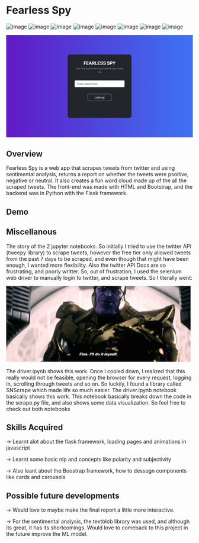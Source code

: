 # Fearless Spy

![image](https://img.shields.io/badge/Python-FFD43B?style=for-the-badge&logo=python&logoColor=blue) ![image](https://img.shields.io/badge/Pandas-2C2D72?style=for-the-badge&logo=pandas&logoColor=white) ![image](https://img.shields.io/badge/JavaScript-323330?style=for-the-badge&logo=javascript&logoColor=F7DF1E) ![image](https://img.shields.io/badge/HTML5-E34F26?style=for-the-badge&logo=html5&logoColor=white) ![image](https://img.shields.io/badge/Bootstrap-563D7C?style=for-the-badge&logo=bootstrap&logoColor=white) ![image](https://img.shields.io/badge/Flask-000000?style=for-the-badge&logo=flask&logoColor=white) ![image](https://img.shields.io/badge/Jupyter-F37626.svg?&style=for-the-badge&logo=Jupyter&logoColor=white) ![image](https://img.shields.io/badge/Twitter-1DA1F2?style=for-the-badge&logo=twitter&logoColor=white)

![image](static/images/index.png)

## Overview

Fearless Spy is a web app that scrapes tweets from twitter and using sentimental analysis, returns a report on whether the tweets were psoitive, negative or neutral. It also creates a fun word cloud made up of the all the scraped tweets. The front-end was made with HTML and Bootstrap, and the backend was in Python with the Flask framework. 

## Demo


## Miscellanous

The story of the 2 jupyter notebooks. So initially I tried to use the twitter API (tweepy library) to scrape tweets, however the free tier only allowed tweets from the past 7 days to be scraped, and even though that might have been enough, I wanted more flexibility. Also the twitter API Docs are so frustrating, and poorly writter. So, out of frustration, I used the selenium web driver to manually login to twitter, and scrape tweets. So I literally went: 

![](static/images/thanos-fine-ill-do-it-myself.gif)

The driver.ipynb shows this work. Once I cooled down, I realized that this really would not be feasible, opening the browser for every request, logging in, scrolling through tweets and so on. So luckily, I found a library called  SNScrape which made life so much easier. The driver.ipynb notebook basically shows this work. This notebook basically breaks down the code in the scrape.py file, and also shows some data visualization. So feel free to check out both notebooks

## Skills Acquired

-> Learnt alot about the flask framework, loading pages and animations in javascript

-> Learnt some basic nlp and concepts like polarity and subjectivity

-> Also leant about the Boostrap framework, how to dessogn components like cards and carousels

## Possible future developments

-> Would love to maybe make the final report a little more interactive.

-> For the sentimental analysis, the textblob library was used, and although its great, it has its shortcomings. Would love to comeback to this project in the future improve the ML model.


